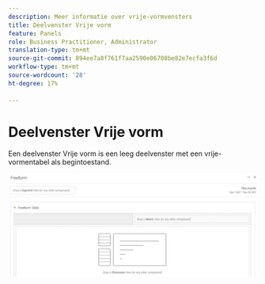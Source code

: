 ```yaml
---
description: Meer informatie over vrije-vormvensters
title: Deelvenster Vrije vorm
feature: Panels
role: Business Practitioner, Administrator
translation-type: tm+mt
source-git-commit: 894ee7a8f761f7aa2590e06708be82e7ecfa3f6d
workflow-type: tm+mt
source-wordcount: '28'
ht-degree: 17%

---
```



# Deelvenster Vrije vorm

Een deelvenster Vrije vorm is een leeg deelvenster met een vrije-vormentabel als begintoestand.

![](assets/freeform-panel.png)

